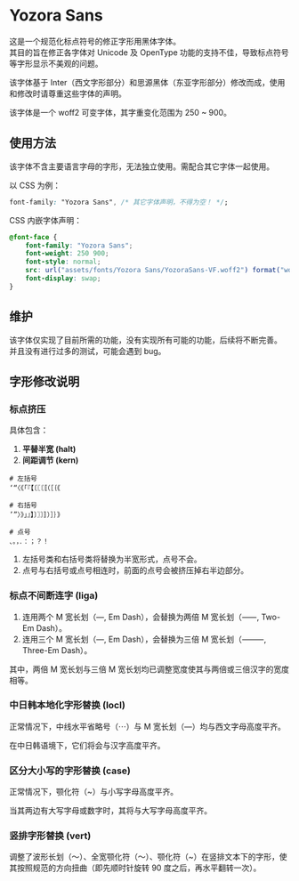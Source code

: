 # Yozora Sans

这是一个规范化标点符号的修正字形用黑体字体。\
其目的旨在修正各字体对 Unicode 及 OpenType 功能的支持不佳，导致标点符号等字形显示不美观的问题。

该字体基于 Inter（西文字形部分）和思源黑体（东亚字形部分）修改而成，使用和修改时请尊重这些字体的声明。

该字体是一个 woff2 可变字体，其字重变化范围为 250 ~ 900。

## 使用方法

该字体不含主要语言字母的字形，无法独立使用。需配合其它字体一起使用。

以 CSS 为例：

```css
font-family: "Yozora Sans", /* 其它字体声明，不得为空！ */;
```

CSS 内嵌字体声明：

```css
@font-face {
	font-family: "Yozora Sans";
	font-weight: 250 900;
	font-style: normal;
	src: url("assets/fonts/Yozora Sans/YozoraSans-VF.woff2") format("woff2");
	font-display: swap;
}
```

## 维护

该字体仅实现了目前所需的功能，没有实现所有可能的功能，后续将不断完善。\
并且没有进行过多的测试，可能会遇到 bug。

## 字形修改说明

### 标点挤压

具体包含：
1. **平替半宽 (halt)**
2. **间距调节 (kern)**

```
# 左括号
‘“〈《「『【〔〖〘〚（［｛｟

# 右括号
’”〉》」』】〕〗〙〛）］｝｠

# 点号
、。，．：；？！
```

1. 左括号类和右括号类将替换为半宽形式，点号不会。
2. 点号与右括号或点号相连时，前面的点号会被挤压掉右半边部分。

### 标点不间断连字 (liga)

1. 连用两个 M 宽长划（—, Em Dash），会替换为两倍 M 宽长划（⸺, Two-Em Dash）。
2. 连用三个 M 宽长划（—, Em Dash），会替换为三倍 M 宽长划（⸻, Three-Em Dash）。

其中，两倍 M 宽长划与三倍 M 宽长划均已调整宽度使其与两倍或三倍汉字的宽度相等。

### 中日韩本地化字形替换 (locl)

正常情况下，中线水平省略号（⋯）与 M 宽长划（—）均与西文字母高度平齐。

在中日韩语境下，它们将会与汉字高度平齐。

### 区分大小写的字形替换 (case)

正常情况下，颚化符（~）与小写字母高度平齐。

当其两边有大写字母或数字时，其将与大写字母高度平齐。

### 竖排字形替换 (vert)

调整了波形长划（〜）、全宽颚化符（～）、颚化符（~）在竖排文本下的字形，使其按照规范的方向扭曲（即先顺时针旋转 90 度之后，再水平翻转一次）。
